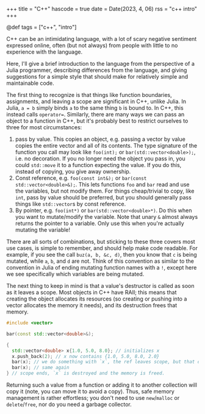 +++
title = "C++"
hascode = true
date = Date(2023, 4, 06)
rss = "c++ intro"
+++

@def tags = ["c++", "intro"]

C++ can be an intimidating language, with a lot of scary negative sentiment expressed online, often (but not always) from people with little to no experience with the language.

Here, I'll give a brief introduction to the language from the perspective of a Julia programmer, describing differences from the language, and giving suggestions for a simple style that should make for relatively simple and maintainable code.

The first thing to recognize is that things like function boundaries, assignments, and leaving a scope are significant in C++, unlike Julia. In Julia, `a = b` simply binds `a` to the same thing `b` is bound to. In C++, this instead calls `operator=`.
Similarly, there are many ways we can pass an object to a function in C++, but it's probably best to restrict ourselves to three for most circumstances:
1. pass by value. This copies an object, e.g. passing a vector by value copies the entire vector and all of its contents. The type signature of the function you call may look like `foo(int);` or `bar(std::vector<double>);`, i.e. no decoration. If you no longer need the object you pass in, you could `std::move` it to a function expecting the value. If you do this, instead of copying, you give away ownership.
2. Const reference, e.g. `foo(const int&);` or `bar(const std::vector<double>&);`. This lets functions `foo` and `bar` read and use the variables, but not modify them. For things cheap/trivial to copy, like `int`, pass by value should be preferred, but you should generally pass things like `std::vector`s by const reference.
3. By pointer, e.g. `foo(int*)` or `bar(std::vector<double>*)`. Do this when you want to mutate/modify the variable. Note that unary `&` almost always returns the pointer to a variable. Only use this when you're actually mutating the variable!

There are all sorts of combinations, but sticking to these three covers most use cases, is simple to remember, and should help make code readable. For example, if you see the call `buz(a, b, &c, d)`, then you know that `c` is being mutated, while `a`, `b`, and `d` are not. Think of this convention as similar to the convention in Julia of ending mutating function names with a `!`, except here we see specifically which variables are being mutated.

The next thing to keep in mind is that a value's destructor is called as soon as it leaves a scope.
Most objects in C++ have RAII; this means that creating the object allocates its resources (so creating or pushing into a vector allocates the memory it needs), and its destruction frees that memory.

```c++
#include <vector>

bar(const std::vector<double>&);

{
  std::vector<double> x{1.0, 5.0, 8.0}; // initializes x
  x.push_back(2); // x now contains {1.0, 5.0, 8.0, 2.0}
  bar(x); // we do something with `x`, the ref leaves scope, but that doesn't trigger anything
  bar(x); // same again
} // scope ends, `x` is destroyed and the memory is freed.
```

Returning such a value from a function or adding it to another collection will copy it (note, you can move it to avoid a copy).
Thus, safe memory management is rather effortless; you don't need to use `new`/`malloc` or `delete`/`free`, nor do you need a garbage collector.


